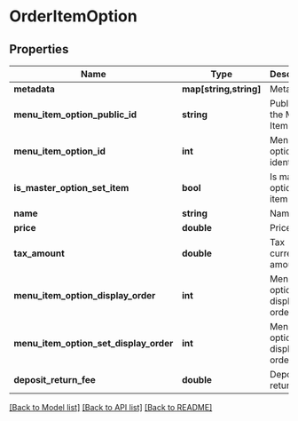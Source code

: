 # OrderItemOption

## Properties
Name | Type | Description | Notes
------------ | ------------- | ------------- | -------------
**metadata** | **map[string,string]** | Metadata | [optional] 
**menu_item_option_public_id** | **string** | Public id of the Menu Item Option | [optional] 
**menu_item_option_id** | **int** | Menu item option identifier | [optional] 
**is_master_option_set_item** | **bool** | Is master option set item | [optional] 
**name** | **string** | Name | [optional] 
**price** | **double** | Price | [optional] 
**tax_amount** | **double** | Tax currency amount | [optional] 
**menu_item_option_display_order** | **int** | Menu item option display order | [optional] 
**menu_item_option_set_display_order** | **int** | Menu item option set display order | [optional] 
**deposit_return_fee** | **double** | Deposit return fee | [optional] 

[[Back to Model list]](../README.md#documentation-for-models) [[Back to API list]](../README.md#documentation-for-api-endpoints) [[Back to README]](../README.md)



